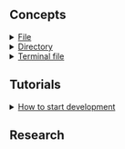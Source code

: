 ## Concepts

<details>
  <summary><a href="./concept/Basic.md#File">
    File
  </a></summary>
    Sequence of bytes and meta-information about it.
</details>

<details>
  <summary><a href="./concept/Basic.md#Directory">
    Directory
  </a></summary>
    Special kind of file wich has other files.
</details>

<details>
  <summary><a href="./concept/Basic.md#Terminal-file">
    Terminal file
  </a></summary>
    Special kind of file wich is ordinary and does not have other files.
</details>

## Tutorials

<details>
  <summary><a href="./tutorial/HowToStartDev.md">
    How to start development
  </a></summary>
    Explain how to start extending tests and the functionality of the module.
</details>

## Research
